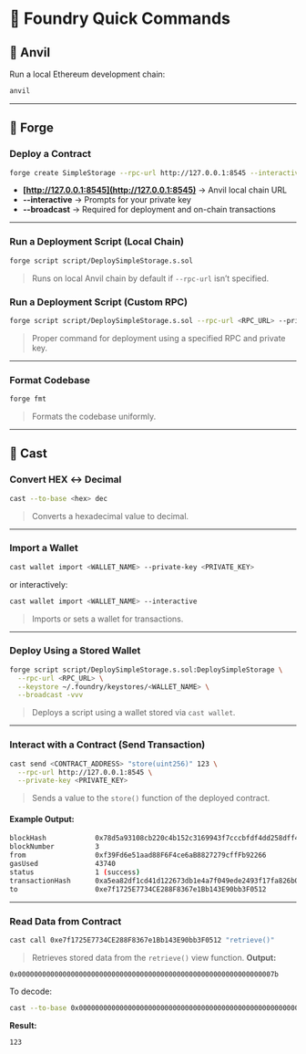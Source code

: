 # 🧱 Foundry Quick Commands

## 🔹 Anvil

Run a local Ethereum development chain:

```bash
anvil
```

---

## 🔹 Forge

### Deploy a Contract

```bash
forge create SimpleStorage --rpc-url http://127.0.0.1:8545 --interactive --broadcast
```

* **[http://127.0.0.1:8545](http://127.0.0.1:8545)** → Anvil local chain URL
* **--interactive** → Prompts for your private key
* **--broadcast** → Required for deployment and on-chain transactions

---

### Run a Deployment Script (Local Chain)

```bash
forge script script/DeploySimpleStorage.s.sol
```

> Runs on local Anvil chain by default if `--rpc-url` isn’t specified.

### Run a Deployment Script (Custom RPC)

```bash
forge script script/DeploySimpleStorage.s.sol --rpc-url <RPC_URL> --private-key <PRIVATE_KEY> --broadcast
```

> Proper command for deployment using a specified RPC and private key.

---

### Format Codebase

```bash
forge fmt
```

> Formats the codebase uniformly.

---

## 🔹 Cast

### Convert HEX ↔ Decimal

```bash
cast --to-base <hex> dec
```

> Converts a hexadecimal value to decimal.

---

### Import a Wallet

```bash
cast wallet import <WALLET_NAME> --private-key <PRIVATE_KEY>
```

or interactively:

```bash
cast wallet import <WALLET_NAME> --interactive
```

> Imports or sets a wallet for transactions.

---

### Deploy Using a Stored Wallet

```bash
forge script script/DeploySimpleStorage.s.sol:DeploySimpleStorage \
  --rpc-url <RPC_URL> \
  --keystore ~/.foundry/keystores/<WALLET_NAME> \
  --broadcast -vvv
```

> Deploys a script using a wallet stored via `cast wallet`.

---

### Interact with a Contract (Send Transaction)

```bash
cast send <CONTRACT_ADDRESS> "store(uint256)" 123 \
  --rpc-url http://127.0.0.1:8545 \
  --private-key <PRIVATE_KEY>
```

> Sends a value to the `store()` function of the deployed contract.

#### Example Output:

```bash
blockHash            0x78d5a93108cb220c4b152c3169943f7cccbfdf4dd258dff408188d979db1c83c
blockNumber          3
from                 0xf39Fd6e51aad88F6F4ce6aB8827279cffFb92266
gasUsed              43740
status               1 (success)
transactionHash      0xa5ea82df1cd41d122673db1e4a7f049ede2493f17fa826b098a8fcfe6264747c
to                   0xe7f1725E7734CE288F8367e1Bb143E90bb3F0512
```

---

### Read Data from Contract

```bash
cast call 0xe7f1725E7734CE288F8367e1Bb143E90bb3F0512 "retrieve()"
```

> Retrieves stored data from the `retrieve()` view function.
> **Output:**

```
0x000000000000000000000000000000000000000000000000000000000000007b
```

To decode:

```bash
cast --to-base 0x000000000000000000000000000000000000000000000000000000000000007b dec
```

**Result:**

```
123
```

